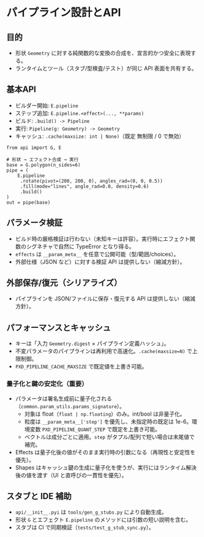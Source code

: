 # パイプライン設計とAPI

## 目的
- 形状 `Geometry` に対する純関数的な変換の合成を、宣言的かつ安全に表現する。
- ランタイムとツール（スタブ/型検査/テスト）が同じ API 表面を共有する。

## 基本API

- ビルダー開始: `E.pipeline`
- ステップ追加: `E.pipeline.<effect>(..., **params)`
- ビルド: `.build() -> Pipeline`
- 実行: `Pipeline(g: Geometry) -> Geometry`
- キャッシュ: `.cache(maxsize: int | None)`（既定 無制限 / 0 で無効）

```
from api import G, E

# 形状 → エフェクト合成 → 実行
base = G.polygon(n_sides=6)
pipe = (
    E.pipeline
     .rotate(pivot=(200, 200, 0), angles_rad=(0, 0, 0.5))
     .fill(mode="lines", angle_rad=0.0, density=0.6)
     .build()
)
out = pipe(base)
```

## パラメータ検証
- ビルド時の厳格検証は行わない（未知キーは許容）。実行時にエフェクト関数のシグネチャで自然に TypeError となり得る。
- `effects` は `__param_meta__` を任意で公開可能（型/範囲/choices）。
- 外部仕様（JSON など）に対する検証 API は提供しない（縮減方針）。

## 外部保存/復元（シリアライズ）
- パイプラインを JSON/ファイルに保存・復元する API は提供しない（縮減方針）。

## パフォーマンスとキャッシュ
- キーは「入力 `Geometry.digest` × パイプライン定義ハッシュ」。
- 不変パラメータのパイプラインは再利用で高速化。`.cache(maxsize=N)` で上限制御。
- `PXD_PIPELINE_CACHE_MAXSIZE` で既定値を上書き可能。

### 量子化と鍵の安定化（重要）
- パラメータは署名生成前に量子化される（`common.param_utils.params_signature`）。
  - 対象は float（`float | np.floating`）のみ。int/bool は非量子化。
  - 粒度は `__param_meta__['step']` を優先し、未指定時の既定は 1e-6。環境変数 `PXD_PIPELINE_QUANT_STEP` で既定を上書き可能。
  - ベクトルは成分ごとに適用。`step` がタプル/配列で短い場合は末尾値で補完。
- Effects は量子化後の値がそのまま実行時の引数になる（再現性と安定性を優先）。
- Shapes はキャッシュ鍵の生成に量子化を使うが、実行にはランタイム解決後の値を渡す（UI と直呼びの一貫性を優先）。

## スタブと IDE 補助
- `api/__init__.pyi` は `tools/gen_g_stubs.py` により自動生成。
- 形状 `G` とエフェクト `E.pipeline` のメソッドには引数の短い説明を含む。
- スタブは CI で同期検証（`tests/test_g_stub_sync.py`）。
